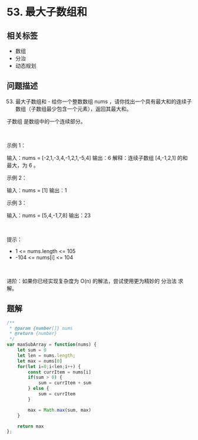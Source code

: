 
# 53. 最大子数组和

## 相关标签

- 数组
- 分治
- 动态规划

## 问题描述 

53. 最大子数组和 - 给你一个整数数组 nums ，请你找出一个具有最大和的连续子数组（子数组最少包含一个元素），返回其最大和。

子数组 是数组中的一个连续部分。

 

示例 1：


输入：nums = [-2,1,-3,4,-1,2,1,-5,4]
输出：6
解释：连续子数组 [4,-1,2,1] 的和最大，为 6 。


示例 2：


输入：nums = [1]
输出：1


示例 3：


输入：nums = [5,4,-1,7,8]
输出：23


 

提示：

 * 1 <= nums.length <= 105
 * -104 <= nums[i] <= 104

 

进阶：如果你已经实现复杂度为 O(n) 的解法，尝试使用更为精妙的 分治法 求解。

## 题解


```ts
/**
 * @param {number[]} nums
 * @return {number}
 */
var maxSubArray = function(nums) {
    let sum = 0
    let len = nums.length;
    let max = nums[0]
    for(let i=0;i<len;i++) {
        const currItem = nums[i]
        if(sum > 0) {
            sum = currItem + sum
        } else {
            sum = currItem
        }

        max = Math.max(sum, max)
    }

    return max
};
````